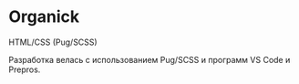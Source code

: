 # Organick
HTML/CSS (Pug/SCSS)

Разработка велась с использованием Pug/SCSS и программ VS Code и Prepros.
